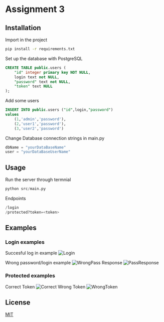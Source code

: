 # Assignment 3


## Installation

Import in the project
```bash
pip install -r requirements.txt
```
Set up the database with PostgreSQL
```sql
CREATE TABLE public.users (
	"id" integer primary key NOT NULL,
    login text not NULL,
	"password" text not NULL,
	"token" text NULL
);
```
Add some users
```sql
INSERT INTO public.users ("id",login,"password") 
values 
    (1,'admin','password'), 
    (2,'user1','password'), 
    (3,'user2','password')
```
Change Database connection strings in main.py
```python
dbName = "yourDataBaseName"
user = "yourDataBaseUserName"
```
## Usage

Run the server through termnial

```python
python src/main.py
```

Endpoints
```python
/login
/protected?token=<token>
```

## Examples

### Login examples
Succesful log in example
![Login](/assets/1.png)

Wrong password/login example
![WrongPass](/assets/WrongPass.png)
Response
![PassResponse](/assets/wrongPassResponse.png)

### Protected examples
Correct Token
![Correct](/assets/correct.png)
Wrong Token
![WrongToken](/assets/wrongtoken.png)


## License
[MIT](LICENSE.md)
